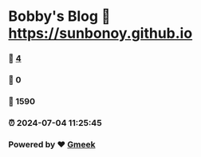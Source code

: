 # Bobby's Blog :link: https://sunbonoy.github.io 
### :page_facing_up: [4](https://sunbonoy.github.io/tag.html) 
### :speech_balloon: 0 
### :hibiscus: 1590 
### :alarm_clock: 2024-07-04 11:25:45 
### Powered by :heart: [Gmeek](https://github.com/Meekdai/Gmeek)
